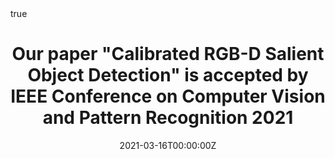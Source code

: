 ---
title: "Our paper \"Calibrated RGB-D Salient Object Detection\" is accepted by IEEE Conference on Computer Vision and Pattern Recognition 2021"
subtitle: ''
summary: 'This paper systematically addresses the depth-related side effects via the designed calibration strategy towards boosting saliency detection accuracy.'
authors:
- weiji
- jingjingli
- Shuang Yu
- Miao Zhang
- Yongri Piao
- Shunyu Yao
- Qi Bi
- Kai Ma
- Yefeng Zheng
- Huchuan Lu
- licheng

tags:
date: "2021-03-16T00:00:00Z"
lastmod: "2021-03-16T00:00:00Z"
featured: false
draft: false

# Projects (optional).
#   Associate this post with one or more of your projects.
#   Simply enter your project's folder or file name without extension.
#   E.g. `projects = ["internal-project"]` references `content/project/deep-learning/index.md`.
#   Otherwise, set `projects = []`.
projects: []

math: true
diagram: true
image:
  placement: 1
  caption: 'Image credit: [**John Moeses Bauan**](https://unsplash.com/photos/OGZtQF8iC0g)'
---